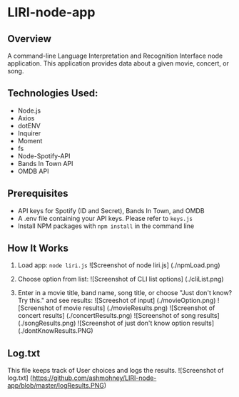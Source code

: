 # LIRI-node-app

## Overview

A command-line Language Interpretation and Recognition Interface node application. This application provides data about a given movie, concert, or song. 

## Technologies Used: 

* Node.js
* Axios
* dotENV  
* Inquirer
* Moment
* fs
* Node-Spotify-API
* Bands In Town API
* OMDB API

## Prerequisites

* API keys for Spotify (ID and Secret), Bands In Town, and OMDB
* A .env file containing your API keys. Please refer to ```keys.js``` 
* Install NPM packages with ```npm install``` in the command line

## How It Works

1. Load app: ```node liri.js```
    ![Screenshot of node liri.js] (./npmLoad.png)

2. Choose option from list: 
    ![Screenshot of CLI list options] (./cliList.png)

3. Enter in a movie title, band name, song title, or choose "Just don't know? Try this." and see results:
    ![Screeshot of input] (./movieOption.png)
    ![Screenshot of movie results] (./movieResults.png)
    ![Screenshot of concert results] (./concertResults.png)
    ![Screenshot of song results] (./songResults.png)
    ![Screenshot of just don't know option results] (./dontKnowResults.PNG)

## Log.txt
This file keeps track of User choices and logs the results.
    ![Screenshot of log.txt] 
    (https://github.com/ashmohney/LIRI-node-app/blob/master/logResults.PNG)



    


